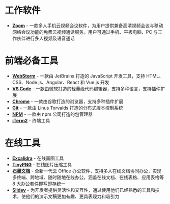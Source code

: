 # 工作软件

- **[Zoom](https://zoom.us/)** - 一款多人手机云视频会议软件，为用户提供兼备高清视频会议与移动网络会议功能的免费云视频通话服务。用户可通过手机、平板电脑、PC 与工作伙伴进行多人视频及语音通话

# 前端必备工具

- **[WebStorm](https://handraw.top/)** - 一款由 JetBrains 打造的 JavaScript 开发工具，支持 HTML、CSS、Node.js、Angular、React 和 Vue.js 开发
- **[VS Code](https://code.visualstudio.com/)** - 一款由微软打造的轻量级代码编辑器，支持多种语言，支持插件扩展
- **[Chrome](https://code.visualstudio.com/)** - 一款由谷歌打造的浏览器，支持多种插件扩展
- **[Git](https://git-scm.com/)** - 一款由 Linus Torvalds 打造的分布式版本控制系统
- **[NPM](https://www.npmjs.com/)** - 一款由 npm 公司打造的包管理器
- **[iTerm2](https://iterm2.com/)** - 终端工具

# 在线工具

- **[Excalidra](https://handraw.top/)** - 在线画图工具
- **[TinyPNG](https://tinypng.com/)** - 在线图片压缩工具
- **[石墨文档](https://shimo.im/)** - 全新一代云 Office 办公软件，支持多人在线文档协同办公，实现多终端、跨地域、随时随地在线办公，涵盖在线文档、在线表格、应用表格等 8 大办公套件即写即存统一
- **[Slidev](https://cn.sli.dev/)** - 为开发者提供灵活性和交互性，通过使用他们已经熟悉的工具和技术，使他们的演示文稿更加有趣、更具表现力和吸引力
